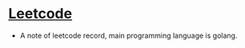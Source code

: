 # [Leetcode](https://hotshot824.github.io/jekyll/0000-01-01-leetcode_array.html)

- A note of leetcode record, main programming language is golang.
